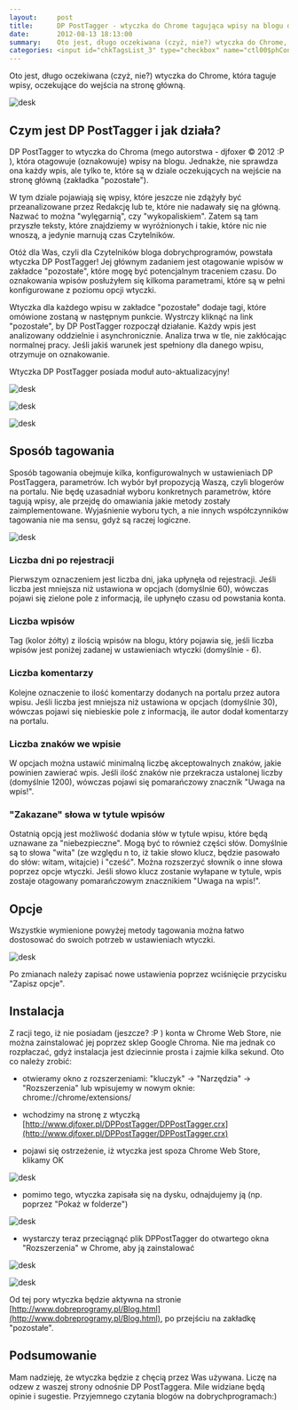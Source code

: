 ```yaml
---
layout:     post
title:      DP PostTagger - wtyczka do Chrome tagująca wpisy na blogu dobrychprogramów
date:       2012-08-13 18:13:00
summary:    Oto jest, długo oczekiwana (czyż, nie?) wtyczka do Chrome, która taguje wpisy, oczekujące do wejścia na stronę główną.Czym jest DP PostTagger i jak działa?DP PostTagger to wtyczka do Chroma (mego autorstwa - djfoxer © 2012 :P ), która otagowuje (oznakowuje) wpisy na blogu. Jednakże, nie sprawdza ona...
categories: <input id="chkTagsList_3" type="checkbox" name="ctl00$phContentRight$chkTagsList$chkTagsList_3" checked="checked" value="8"><label for="chkTagsList_3">oprogramowanie</label> <input id="chkTagsList_4" type="checkbox" name="ctl00$phContentRight$chkTagsList$chkTagsList_4" checked="checked" value="16"><label for="chkTagsList_4">internet</label> <input id="chkTagsList_6" type="checkbox" name="ctl00$phContentRight$chkTagsList$chkTagsList_6" checked="checked" value="64"><label for="chkTagsList_6">porady</label>
---
```




Oto jest, długo oczekiwana (czyż, nie?) wtyczka do Chrome, która taguje wpisy, oczekujące do wejścia na stronę główną.



![desk](https://raw.githubusercontent.com/djfoxer/djfoxer.github.io/master/_img/2012-8-13-_125_/g_-_608x405_-_-_35520x20120809102149_0.png)






## Czym jest DP PostTagger i jak działa?



DP PostTagger to wtyczka do Chroma (mego autorstwa - djfoxer © 2012 :P ), która otagowuje (oznakowuje) wpisy na blogu. Jednakże, nie sprawdza ona każdy wpis, ale tylko te, które są w dziale oczekujących na wejście na stronę główną (zakładka "pozostałe"). 

W tym dziale pojawiają się wpisy, które jeszcze nie zdążyły być przeanalizowane przez Redakcję lub te, które nie nadawały się na główną. Nazwać to można "wylęgarnią", czy "wykopaliskiem". Zatem są tam przyszłe teksty, które znajdziemy w wyróżnionych i takie, które nic nie wnoszą, a jedynie marnują czas Czytelników.

Otóż dla Was, czyli dla Czytelników bloga dobrychprogramów, powstała wtyczka DP PostTagger! Jej głównym zadaniem jest otagowanie wpisów w zakładce "pozostałe", które mogę być potencjalnym traceniem czasu. Do oznakowania wpisów posłużyłem się kilkoma parametrami, które są w pełni konfigurowane z poziomu opcji wtyczki.

Wtyczka dla każdego wpisu w zakładce "pozostałe" dodaje tagi, które omówione zostaną w następnym punkcie.  Wystrczy kliknąć na link "pozostałe", by DP PostTagger rozpoczął działanie. Każdy wpis jest analizowany oddzielnie i asynchronicznie.  Analiza trwa w tle, nie zakłócając normalnej pracy. Jeśli jakiś warunek jest spełniony dla danego wpisu, otrzymuje on oznakowanie.

Wtyczka DP PostTagger posiada moduł auto-aktualizacyjny!



![desk](https://raw.githubusercontent.com/djfoxer/djfoxer.github.io/master/_img/2012-8-13-_125_/g_-_608x405_-_-_35520x20120813165800_0.png)




![desk](https://raw.githubusercontent.com/djfoxer/djfoxer.github.io/master/_img/2012-8-13-_125_/g_-_608x405_-_-_35520x20120813165828_0.png)




![desk](https://raw.githubusercontent.com/djfoxer/djfoxer.github.io/master/_img/2012-8-13-_125_/g_-_608x405_-_-_35520x20120813180645_0.png)







## Sposób tagowania


Sposób tagowania obejmuje kilka, konfigurowalnych w ustawieniach DP PostTaggera, parametrów. Ich wybór był propozycją Waszą, czyli blogerów na portalu. Nie będę uzasadniał wyboru konkretnych parametrów, które tagują wpisy, ale przejdę do omawiania jakie metody zostały zaimplementowane. Wyjaśnienie wyboru tych, a nie innych współczynników tagowania nie ma sensu, gdyż są raczej logiczne.




![desk](https://raw.githubusercontent.com/djfoxer/djfoxer.github.io/master/_img/2012-8-13-_125_/g_-_608x405_-_-_35520x20120813165733_0.png)





### Liczba dni po rejestracji


Pierwszym oznaczeniem jest liczba dni, jaka upłynęła od rejestracji. Jeśli liczba jest mniejsza niż ustawiona w opcjach (domyślnie 60), wówczas pojawi się zielone pole z informacją, ile upłynęło czasu od powstania konta. 



### Liczba wpisów


Tag (kolor żółty) z ilością wpisów na blogu, który pojawia się, jeśli liczba wpisów jest poniżej zadanej w ustawieniach wtyczki (domyślnie - 6).



### Liczba komentarzy


Kolejne oznaczenie to ilość komentarzy dodanych na portalu przez autora wpisu. Jeśli liczba jest mniejsza niż ustawiona w opcjach (domyślnie 30), wówczas pojawi się niebieskie pole z informacją, ile autor dodał komentarzy na portalu.



### Liczba znaków we wpisie


W opcjach można ustawić minimalną liczbę akceptowalnych znaków, jakie powinien zawierać wpis. Jeśli ilość znaków nie przekracza ustalonej liczby (domyślnie 1200), wówczas pojawi się pomarańczowy znacznik "Uwaga na wpis!".



### "Zakazane" słowa w tytule wpisów


Ostatnią opcją jest możliwość dodania słów w tytule wpisu, które będą uznawane za "niebezpieczne". Mogą być to również części słów. Domyślnie są to słowa "wita" (ze względu n to, iż takie słowo klucz, będzie pasowało do słów: witam, witajcie) i "cześć". Można rozszerzyć słownik o inne słowa poprzez opcje wtyczki. Jeśli słowo klucz zostanie wyłapane w tytule, wpis zostaje otagowany pomarańczowym znacznikiem "Uwaga na wpis!". 



## Opcje



Wszystkie wymienione powyżej metody tagowania można łatwo dostosować do swoich potrzeb w ustawieniach wtyczki.




![desk](https://raw.githubusercontent.com/djfoxer/djfoxer.github.io/master/_img/2012-8-13-_125_/g_-_608x405_-_-_35520x20120813170124_0.png)




Po zmianach należy zapisać nowe ustawienia poprzez wciśnięcie przycisku "Zapisz opcje".



## Instalacja


Z racji tego, iż nie posiadam (jeszcze? :P ) konta w Chrome Web Store, nie można zainstalować jej poprzez sklep Google Chroma. Nie ma jednak co rozpłaczać, gdyż instalacja jest dziecinnie prosta i zajmie kilka sekund. Oto co należy zrobić:




  * otwieramy okno z rozszerzeniami: "kluczyk" -> "Narzędzia" -> "Rozszerzenia"  lub wpisujemy w nowym oknie: chrome://chrome/extensions/


  * wchodzimy na stronę z wtyczką [http://www.djfoxer.pl/DPPostTagger/DPPostTagger.crx](http://www.djfoxer.pl/DPPostTagger/DPPostTagger.crx)


  * pojawi się ostrzeżenie, iż wtyczka jest spoza Chrome Web Store, klikamy OK



![desk](https://raw.githubusercontent.com/djfoxer/djfoxer.github.io/master/_img/2012-8-13-_125_/g_-_608x405_-_-_35520x20120813173600_0.png)



  * pomimo tego, wtyczka zapisała się na dysku, odnajdujemy ją (np. poprzez "Pokaż w folderze")



![desk](https://raw.githubusercontent.com/djfoxer/djfoxer.github.io/master/_img/2012-8-13-_125_/g_-_608x405_-_-_35520x20120813173921_0.png)



  * wystarczy teraz przeciągnąć plik DPPostTagger do otwartego okna "Rozszerzenia" w Chrome, aby ją zainstalować



![desk](https://raw.githubusercontent.com/djfoxer/djfoxer.github.io/master/_img/2012-8-13-_125_/g_-_608x405_-_-_35520x20120813174149_0.png)




![desk](https://raw.githubusercontent.com/djfoxer/djfoxer.github.io/master/_img/2012-8-13-_125_/g_-_608x405_-_-_35520x20120813174429_0.png)




Od tej pory wtyczka będzie aktywna na stronie [http://www.dobreprogramy.pl/Blog.html](http://www.dobreprogramy.pl/Blog.html), po przejściu na zakładkę "pozostałe".



## Podsumowanie



Mam nadzieję, że wtyczka będzie z chęcią przez Was używana. Liczę na odzew z waszej strony odnośnie DP PostTaggera. Mile widziane będą opinie i sugestie. Przyjemnego czytania blogów na dobrychprogramach:)
